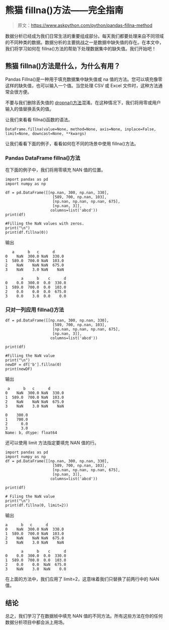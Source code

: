 # 熊猫 fillna()方法——完全指南

> 原文：<https://www.askpython.com/python/pandas-fillna-method>

数据分析已经成为我们日常生活的重要组成部分。每天我们都要处理来自不同领域的不同种类的数据。数据分析的主要挑战之一是数据中缺失值的存在。在本文中，我们将学习如何在 fillna()方法的帮助下处理数据集中的缺失值。我们开始吧！

## 熊猫 fillna()方法是什么，为什么有用？

Pandas Fillna()是一种用于填充数据集中缺失值或 na 值的方法。您可以填充像零这样的缺失值，也可以输入一个值。当您处理 CSV 或 Excel 文件时，这种方法通常会很方便。

不要与我们删除丢失值的 [dropna()方法](https://www.askpython.com/python-modules/pandas/drop-multiple-columns-dataframe)混淆。在这种情况下，我们将用零或用户输入的值替换丢失的值。

让我们来看看 fillna()函数的语法。

```
DataFrame.fillna(value=None, method=None, axis=None, inplace=False, limit=None, downcast=None, **kwargs)

```

让我们看看下面的例子，看看如何在不同的场景中使用 fillna()方法。

### **Pandas DataFrame fillna()方法**

在下面的例子中，我们将用零填充 NAN 值的位置。

```
import pandas as pd
import numpy as np

df = pd.DataFrame([[np.nan, 300, np.nan, 330],
                     [589, 700, np.nan, 103],
                     [np.nan, np.nan, np.nan, 675],
                     [np.nan, 3]],
                    columns=list('abcd'))
print(df)

#Filling the NaN values with zeros.
print("\n")
print(df.fillna(0))

```

输出

```
   a      b   c      d
0    NaN  300.0 NaN  330.0
1  589.0  700.0 NaN  103.0
2    NaN    NaN NaN  675.0
3    NaN    3.0 NaN    NaN

       a      b    c      d
0    0.0  300.0  0.0  330.0
1  589.0  700.0  0.0  103.0
2    0.0    0.0  0.0  675.0
3    0.0    3.0  0.0    0.0

```

### **只对一列应用 fillna()方法**

```
df = pd.DataFrame([[np.nan, 300, np.nan, 330],
                     [589, 700, np.nan, 103],
                     [np.nan, np.nan, np.nan, 675],
                     [np.nan, 3]],
                    columns=list('abcd'))

print(df)

#Filling the NaN value 
print("\n")
newDF = df['b'].fillna(0)
print(newDF)

```

输出

```
 a      b   c      d
0    NaN  300.0 NaN  330.0
1  589.0  700.0 NaN  103.0
2    NaN    NaN NaN  675.0
3    NaN    3.0 NaN    NaN

0    300.0
1    700.0
2      0.0
3      3.0
Name: b, dtype: float64

```

还可以使用 limit 方法指定要填充 NAN 值的行。

```
import pandas as pd
import numpy as np
df = pd.DataFrame([[np.nan, 300, np.nan, 330],
                     [589, 700, np.nan, 103],
                     [np.nan, np.nan, np.nan, 675],
                     [np.nan, 3]],
                    columns=list('abcd'))

print(df)

# Filing the NaN value 
print("\n")
print(df.fillna(0, limit=2))

```

输出

```
a      b   c      d
0    NaN  300.0 NaN  330.0
1  589.0  700.0 NaN  103.0
2    NaN    NaN NaN  675.0
3    NaN    3.0 NaN    NaN

       a      b    c      d
0    0.0  300.0  0.0  330.0
1  589.0  700.0  0.0  103.0
2    0.0    0.0  NaN  675.0
3    NaN    3.0  NaN    0.0

```

在上面的方法中，我们应用了 limit=2，这意味着我们只替换了前两行中的 NAN 值。

## 结论

总之，我们学习了在数据帧中填充 NAN 值的不同方法。所有这些方法在你的任何数据分析项目中都会派上用场。